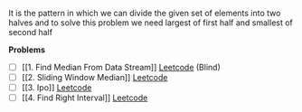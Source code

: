 It is the pattern in which we can divide the given set of elements into two halves and to solve this problem we need largest of first half and smallest of second half

**Problems**
- [ ] [[1. Find Median From Data Stream]] [Leetcode](https://leetcode.com/problems/find-median-from-data-stream/) (Blind)
- [ ] [[2. Sliding Window Median]] [Leetcode](https://leetcode.com/problems/sliding-window-median/)
- [ ] [[3. Ipo]] [Leetcode](https://leetcode.com/problems/ipo/)
- [ ] [[4. Find Right Interval]] [Leetcode](https://leetcode.com/problems/find-right-interval/)